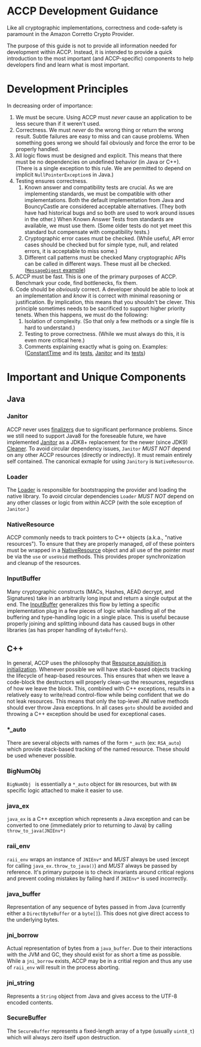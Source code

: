 # ACCP Development Guidance
Like all cryptographic implementations, correctness and code-safety is paramount in the Amazon Corretto Crypto Provider.

The purpose of this guide is not to provide all information needed for development within ACCP.
Instead, it is intended to provide a quick introduction to the most important (and ACCP-specific) components to help developers find and learn what is most important.

# Development Principles

In decreasing order of importance:

1. We must be secure.
    Using ACCP must *never* cause an application to be less secure than if it weren't used.
2. Correctness.
    We must _never_ do the wrong thing or return the wrong result.
    Subtle failures are easy to miss and can cause problems.
    When something goes wrong we should fail obviously and force the error to be properly handled.
3. All logic flows must be designed and explicit.
    This means that there must be no dependencies on undefined behavior (in Java or C++).
    (There is a single exception to this rule. We are permitted to depend on implicit `NullPointerException`s in Java.)
4. Testing ensures correctness.
    1. Known answer and compatibility tests are crucial.
        As we are implementing standards, we must be compatible with other implementations. Both the default implementation from Java and BouncyCastle are considered acceptable alternatives. (They both have had historical bugs and so both are used to work around issues in the other.)
        When Known Answer Tests from standards are available, we must use them. (Some older tests do not yet meet this standard but compensate with compatibility tests.)
    2. Cryptographic error cases must be checked.
        (While useful, API error cases should be checked but for simple type, null, and related errors, it is acceptable to miss some.)
    3. Different call patterns must be checked
        Many cryptographic APIs can be called in different ways. These must all be checked.
	  ([`MessageDigest` example](https://github.com/corretto/amazon-corretto-crypto-provider/blob/develop/src/com/amazon/corretto/crypto/provider/Utils.java#L297))
5. ACCP must be fast.
    This is one of the primary purposes of ACCP.
    Benchmark your code, find bottlenecks, fix them.
6. Code should be *obviously* correct.
    A developer should be able to look at an implementation and *know* it is correct with minimal reasoning or justification.
    By implication, this means that you shouldn't be clever.
    This principle sometimes needs to be sacrificed to support higher priority tenets. When this happens, we must do the following:
    1. Isolation of complexity. (So that only a few methods or a single file is hard to understand.)
    2. Testing to prove correctness. (While we must always do this, it is even more critical here.)
    3. Comments explaining exactly what is going on.
    Examples: ([ConstantTime](https://github.com/corretto/amazon-corretto-crypto-provider/blob/develop/src/com/amazon/corretto/crypto/provider/ConstantTime.java) and its [tests](https://github.com/corretto/amazon-corretto-crypto-provider/blob/develop/tst/com/amazon/corretto/crypto/provider/test/ConstantTimeTests.java), [Janitor](https://github.com/corretto/amazon-corretto-crypto-provider/blob/develop/src/com/amazon/corretto/crypto/provider/Janitor.java) and its [tests](https://github.com/corretto/amazon-corretto-crypto-provider/blob/develop/tst/com/amazon/corretto/crypto/provider/test/JanitorTest.java))

# Important and Unique Components
## Java
### Janitor
ACCP never uses [finalizers](https://docs.oracle.com/en/java/javase/11/docs/api/java.base/java/lang/Object.html#finalize()) due to significant performance problems. Since we still need to support Java8 for the foreseable future, we have implemented [Janitor](https://github.com/corretto/amazon-corretto-crypto-provider/blob/develop/src/com/amazon/corretto/crypto/provider/Janitor.java) as a JDK8+ replacement for the newer (since JDK9) [Cleaner](https://docs.oracle.com/en/java/javase/11/docs/api/java.base/java/lang/ref/Cleaner.html). To avoid circular dependency issues, `Janitor` *MUST NOT* depend on any other ACCP resources (directly or indirectly). It must remain entirely self contained.
The canonical exmaple for using `Janitory` is `NativeResource`.

### Loader
The [Loader](https://github.com/corretto/amazon-corretto-crypto-provider/blob/develop/src/com/amazon/corretto/crypto/provider/Loader.java) is responsible for bootstrapping the provider and loading the native library. To avoid circular dependencies `Loader` *MUST NOT* depend on any other classes or logic from within ACCP (with the sole exception of `Janitor`.)

### NativeResource
ACCP commonly needs to track pointers to C++ objects (a.k.a., "native resources"). To ensure that they are properly managed, *all* of these pointers must be wrapped in a [NativeResource](https://github.com/corretto/amazon-corretto-crypto-provider/blob/develop/src/com/amazon/corretto/crypto/provider/NativeResource.java) object and all use of the pointer *must* be via the `use` or `useVoid` methods. This provides proper synchronization and cleanup of the resources.

### InputBuffer
Many cryptographic constructs (MACs, Hashes, AEAD decrypt, and Signatures) take in an arbitrarily long input and return a single output at the end.
The [InputBuffer](https://github.com/corretto/amazon-corretto-crypto-provider/blob/develop/src/com/amazon/corretto/crypto/provider/InputBuffer.java) generalizes this flow by letting a specific implementation plug in a few pieces of logic while handling all of the buffering and type-handling logic in a single place.
This is useful because properly joining and splitting inbound data has caused bugs in other libraries (as has proper handling of `ByteBuffers`).

## C++
In general, ACCP uses the philosophy that [Resource aquisition is initialization](https://en.wikipedia.org/wiki/Resource_acquisition_is_initialization). Whenever possible we will have stack-based objects tracking the lifecycle of heap-based resources. This ensures that when we leave a code-block the destructors will properly clean-up the resources, regardless of how we leave the block. This, combined with C++ exceptions, results in a relatively easy to write/read control-flow while being confident that we do not leak resources. This means that only the top-level JNI native methods should ever throw Java exceptions. In all cases `goto` should be avoided and throwing a C++ exception should be used for exceptional cases.

### *_auto
There are several objects with names of the form `*_auth` (ex: `RSA_auto`) which provide stack-based tracking of the named resource. These should be used whenever possible.

### BigNumObj
`BigNumObj ` is essentially a `*_auto` object for `BN` resources, but with `BN` specific logic attached to make it easier to use.

### java_ex
`java_ex` is a C++ exception which represents a Java exception and can be converted to one (immediately prior to returning to Java) by calling `throw_to_java(JNIEnv*)`

### raii_env 
`raii_env` wraps an instance of `JNIEnv*` and *MUST* always be used (except for calling `java_ex.throw_to_java()`) and *MUST* always be passed by reference.
It's primary purpose is to check invariants around critical regions and prevent coding mistakes by failing hard if `JNIEnv*` is used incorrectly.

### java_buffer
Representation of any sequence of bytes passed in from Java (currently either a `DirectByteBuffer` or a `byte[]`). This does not give direct access to the underlying bytes.

### jni_borrow
Actual representation of bytes from a `java_buffer`. Due to their interactions with the JVM and GC, they should exist for as short a time as possible.
While a `jni_borrow` exists, ACCP may be in a critial region and thus any use of `raii_env` will result in the process aborting.

### jni_string
Represents a `String` object from Java and gives access to the UTF-8 encoded contents.

### SecureBuffer
The `SecureBuffer` represents a fixed-length array of a type (usually `uint8_t`) which will always zero itself upon destruction.